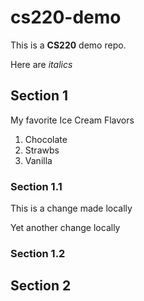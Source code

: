 # cs220-demo

This is a **CS220** demo repo.

Here are *italics*
## Section 1
My favorite Ice Cream Flavors
1. Chocolate
2. Strawbs
3. Vanilla

### Section 1.1
This is a change made locally

Yet another change locally

### Section 1.2


## Section 2
